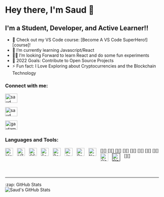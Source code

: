 

# Hey there, I'm Saud 👋 



## I'm a Student, Developer, and Active Learner!!

- 🔭 Check out my VS Code course: [Become A VS Code SuperHero!][course]!
- 🌱 I’m currently learning Javascript/React 
- 👨‍💻 I’m looking Forward to learn React and do some fun experiments 
- 🥅 2022 Goals: Contribute to Open Source Projects
- ⚡ Fun fact: I Love Exploring about Cryptocurrencies and the Blockchain Technology

### Connect with me:

<p style="text-align: left;" align="left">
<a href="https://linkedin.com/in/saudaijaz" target="blank"><img style="text-align: left;" src="https://raw.githubusercontent.com/rahuldkjain/github-profile-readme-generator/master/src/images/icons/Social/linked-in-alt.svg" alt="saud" height="30" width="40" /></a>

<a href="https://twitter.com/theCryptoSaud" target="blank"><img style="text-align: left;" src="https://raw.githubusercontent.com/rahuldkjain/github-profile-readme-generator/master/src/images/icons/Social/twitter.svg" alt="saud" height="30" width="40" /></a>


<a href="https://instagram.com/saud_aijaz" target="blank"><img style="text-align: left;" src="https://raw.githubusercontent.com/rahuldkjain/github-profile-readme-generator/master/src/images/icons/Social/instagram.svg" alt="gautamkrishnar" height="30" width="40" /></a>
</p>

### Languages and Tools:

[<img align="left" alt="Visual Studio Code" width="26px" src="https://cdn.jsdelivr.net/gh/devicons/devicon/icons/vscode/vscode-original.svg" style="padding-right:10px;" />][]
[<img align="left" alt="HTML5" width="26px" src="https://cdn.jsdelivr.net/gh/devicons/devicon/icons/html5/html5-original.svg" style="padding-right:10px;" />][]
[<img align="left" alt="CSS3" width="26px" src="https://cdn.jsdelivr.net/gh/devicons/devicon/icons/css3/css3-original.svg" style="padding-right:10px;" />][]
[<img align="left" alt="Sass" width="26px" src="https://cdn.jsdelivr.net/gh/devicons/devicon/icons/sass/sass-original.svg" style="padding-right:10px;" />][]
[<img align="left" alt="Bootstrap" width="26px" src="https://cdn.jsdelivr.net/gh/devicons/devicon/icons/bootstrap/bootstrap-original.svg" style="padding-right:10px;" />][]
[<img align="left" alt="JavaScript" width="26px" src="https://cdn.jsdelivr.net/gh/devicons/devicon/icons/javascript/javascript-original.svg" style="padding-right:10px;" />][]
[<img align="left" alt="React" width="26px" src="https://cdn.jsdelivr.net/gh/devicons/devicon/icons/react/react-original.svg" style="padding-right:10px;" />][]
[<img align="left" alt="Node.js" width="26px" src="https://cdn.jsdelivr.net/gh/devicons/devicon/icons/nodejs/nodejs-original.svg" style="padding-right:10px;" />][]
[<img align="left" alt="Git" width="26px" src="https://cdn.jsdelivr.net/gh/devicons/devicon/icons/git/git-original.svg" style="padding-right:10px;" />][]
[<img align="left" alt="GitHub" width="26px" src="https://user-images.githubusercontent.com/3369400/139447912-e0f43f33-6d9f-45f8-be46-2df5bbc91289.png" style="padding-right:10px;" />]()

<br />
<br />

---








  <summary>:zap: GitHub Stats</summary>

  <img align="left" alt="Saud's GitHub Stats" src="https://github-readme-stats.vercel.app/api?username=saudcodes&show_icons=true&hide_border=false&title_color=ff652f&icon_color=FFE400&bg_color=09131B&text_color=ffffff&border_color=0c1a25" />



